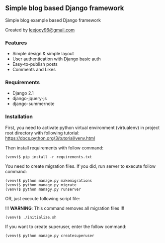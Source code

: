 ## Simple blog based Django framework
Simple blog example based Django framework

Created by leejooy96@gmail.com

### Features
- Simple design & simple layout
- User authentication with Django basic auth
- Easy-to-publish posts
- Comments and Likes

### Requirements
- Django 2.1
- django-jquery-js
- django-summernote

### Installation
First, you need to activate python virtual environment (virtualenv) in project root directory with following tutorial: https://docs.python.org/3/tutorial/venv.html

Then install requirements with follow command:
```shell script
(venv)$ pip install -r requirements.txt
```

You need to create migration files. If you did, run server to execute follow command: 
```shell script
(venv)$ python manage.py makemigrations
(venv)$ python manage.py migrate
(venv)$ python managy.py runserver
```
OR, just execute following script file:

!!! **WARNING**: This command removes all migration files !!!
```shell script
(venv)$ ./initialize.sh
```

If you want to create superuser, enter the follow command:
```shell script
(venv)$ python manage.py createsuperuser
```